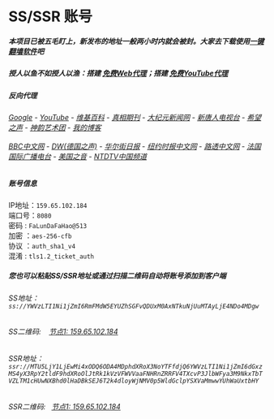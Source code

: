 # SS/SSR 账号 

##### 本项目已被五毛盯上，新发布的地址一般两小时内就会被封。大家去下载使用[一键翻墙软件](https://github.com/gfw-breaker/nogfw/blob/master/README.md)吧

##### 授人以鱼不如授人以渔：搭建 [免费Web代理](https://github.com/gfw-breaker/heroku-node-proxy#--end--)；搭建 [免费YouTube代理](https://github.com/gfw-breaker/you2php-heroku#--end--) 

##### 反向代理
######  [Google](https://banned-sites01.herokuapp.com/proxy/https://www.google.com/search?q=425事件) - [YouTube](https://the-youtube.herokuapp.com/search.php?q=425%E4%BA%8B%E4%BB%B6) - [维基百科](https://banned-sites01.herokuapp.com/proxy/https://zh.wikipedia.org/wiki/喬高-麥塔斯調查報告)  - [真相期刊](https://banned-sites01.herokuapp.com/proxy/http://qikan.minghui.org/display.aspx?category_id=3&zhuanti_id=2) - [大纪元新闻网](https://banned-sites01.herokuapp.com/proxy/http://www.epochtimes.com/) - [新唐人电视台](https://banned-sites01.herokuapp.com/proxy/http://www.ntdtv.com/) - [希望之声](https://banned-sites01.herokuapp.com/proxy/http://soundofhope.org/) - [神韵艺术团](https://banned-sites01.herokuapp.com/proxy/http://www.ntdtv.com/xtr/gb/prog673.html) - [我的博客](https://banned-sites01.herokuapp.com/proxy/http://truth.atspace.eu/)<br/> <br/> [BBC中文网](https://banned-sites01.herokuapp.com/proxy/http://www.bbc.com/zhongwen/simp) - [DW(德国之声)](https://banned-sites01.herokuapp.com/proxy/http://www.dw.com/zh/在线报导/s-9058?&zhongwen=simp) - [华尔街日报](https://banned-sites01.herokuapp.com/proxy/https://cn.wsj.com/zh-hans) - [纽约时报中文网](https://banned-sites01.herokuapp.com/proxy/https://cn.nytimes.com/) - [路透中文网](https://banned-sites01.herokuapp.com/proxy/https://cn.reuters.com/) - [法国国际广播电台](https://banned-sites01.herokuapp.com/proxy/http://cn.rfi.fr/) - [美国之音](https://banned-sites01.herokuapp.com/proxy/https://www.voachinese.com/) - [NTDTV中国频道](https://my-ntdtv.herokuapp.com/)

##### 账号信息
IP地址：`159.65.102.184`  
端口号：`8080`  
密码  : `FaLunDaFaHao@513`  
加密  ：`aes-256-cfb`  
协议  ：`auth_sha1_v4`  
混淆  : `tls1.2_ticket_auth`  

##### 您也可以粘贴SS/SSR地址或通过扫描二维码自动将账号添加到客户端

######  SS地址： `ss://YWVzLTI1Ni1jZmI6RmFMdW5EYUZhSGFvQDUxM0AxNTkuNjUuMTAyLjE4NDo4MDgw`   
######  SS二维码: &nbsp;&nbsp; <a href="http://159.65.102.184/info/ss.html" target="_blank">节点1: 159.65.102.184</a> 
######  SSR地址： `ssr://MTU5LjY1LjEwMi4xODQ6ODA4MDphdXRoX3NoYTFfdjQ6YWVzLTI1Ni1jZmI6dGxzMS4yX3RpY2tldF9hdXRoOlJtRk1kVzVFWVVaaFNHRnZRRFV4TXcvP3JlbWFya3M9NkxTbTVZLTM1cHUwNXBhd0lHaDBkSEJ6T2k4dloyWjNMV0p5WldGclpYSXVaMmwwYUhWaUxtbHY`     
######  SSR二维码: &nbsp;&nbsp;<a href="http://159.65.102.184/info/ssr.html" target="_blank">节点1: 159.65.102.184</a> 


